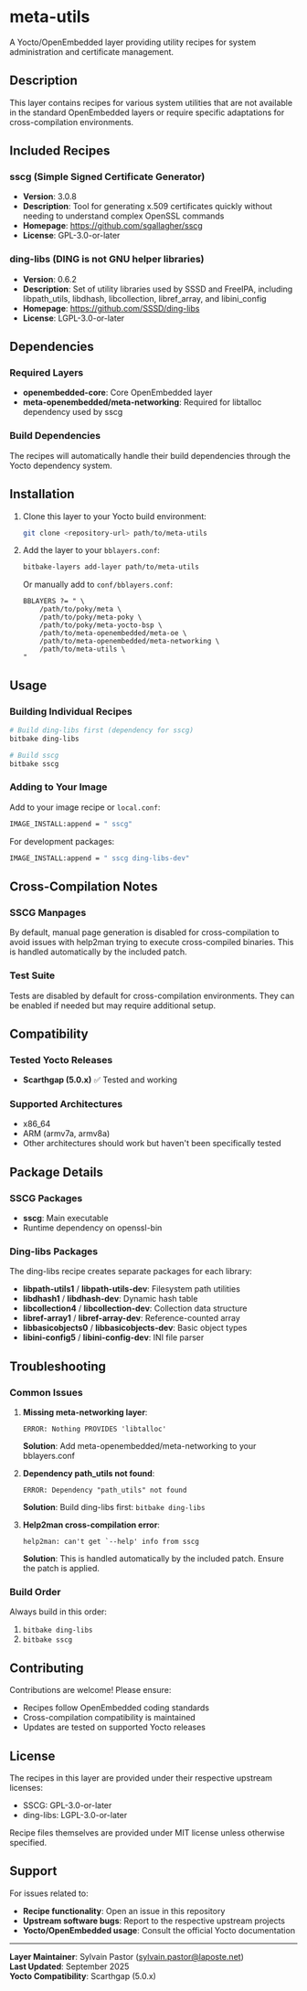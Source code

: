 # meta-utils

A Yocto/OpenEmbedded layer providing utility recipes for system administration and certificate management.

## Description

This layer contains recipes for various system utilities that are not available in the standard OpenEmbedded layers or require specific adaptations for cross-compilation environments.

## Included Recipes

### sscg (Simple Signed Certificate Generator)
- **Version**: 3.0.8
- **Description**: Tool for generating x.509 certificates quickly without needing to understand complex OpenSSL commands
- **Homepage**: https://github.com/sgallagher/sscg
- **License**: GPL-3.0-or-later

### ding-libs (DING is not GNU helper libraries)
- **Version**: 0.6.2
- **Description**: Set of utility libraries used by SSSD and FreeIPA, including libpath_utils, libdhash, libcollection, libref_array, and libini_config
- **Homepage**: https://github.com/SSSD/ding-libs
- **License**: LGPL-3.0-or-later

## Dependencies

### Required Layers
- **openembedded-core**: Core OpenEmbedded layer
- **meta-openembedded/meta-networking**: Required for libtalloc dependency used by sscg

### Build Dependencies
The recipes will automatically handle their build dependencies through the Yocto dependency system.

## Installation

1. Clone this layer to your Yocto build environment:
   ```bash
   git clone <repository-url> path/to/meta-utils
   ```

2. Add the layer to your `bblayers.conf`:
   ```bash
   bitbake-layers add-layer path/to/meta-utils
   ```

   Or manually add to `conf/bblayers.conf`:
   ```
   BBLAYERS ?= " \
       /path/to/poky/meta \
       /path/to/poky/meta-poky \
       /path/to/poky/meta-yocto-bsp \
       /path/to/meta-openembedded/meta-oe \
       /path/to/meta-openembedded/meta-networking \
       /path/to/meta-utils \
   "
   ```

## Usage

### Building Individual Recipes

```bash
# Build ding-libs first (dependency for sscg)
bitbake ding-libs

# Build sscg
bitbake sscg
```

### Adding to Your Image

Add to your image recipe or `local.conf`:

```bash
IMAGE_INSTALL:append = " sscg"
```

For development packages:
```bash
IMAGE_INSTALL:append = " sscg ding-libs-dev"
```

## Cross-Compilation Notes

### SSCG Manpages
By default, manual page generation is disabled for cross-compilation to avoid issues with help2man trying to execute cross-compiled binaries. This is handled automatically by the included patch.

### Test Suite
Tests are disabled by default for cross-compilation environments. They can be enabled if needed but may require additional setup.

## Compatibility

### Tested Yocto Releases
- **Scarthgap (5.0.x)** ✅ Tested and working

### Supported Architectures
- x86_64
- ARM (armv7a, armv8a)
- Other architectures should work but haven't been specifically tested

## Package Details

### SSCG Packages
- **sscg**: Main executable
- Runtime dependency on openssl-bin

### Ding-libs Packages
The ding-libs recipe creates separate packages for each library:
- **libpath-utils1** / **libpath-utils-dev**: Filesystem path utilities
- **libdhash1** / **libdhash-dev**: Dynamic hash table
- **libcollection4** / **libcollection-dev**: Collection data structure
- **libref-array1** / **libref-array-dev**: Reference-counted array
- **libbasicobjects0** / **libbasicobjects-dev**: Basic object types
- **libini-config5** / **libini-config-dev**: INI file parser

## Troubleshooting

### Common Issues

1. **Missing meta-networking layer**:
   ```
   ERROR: Nothing PROVIDES 'libtalloc'
   ```
   **Solution**: Add meta-openembedded/meta-networking to your bblayers.conf

2. **Dependency path_utils not found**:
   ```
   ERROR: Dependency "path_utils" not found
   ```
   **Solution**: Build ding-libs first: `bitbake ding-libs`

3. **Help2man cross-compilation error**:
   ```
   help2man: can't get `--help' info from sscg
   ```
   **Solution**: This is handled automatically by the included patch. Ensure the patch is applied.

### Build Order
Always build in this order:
1. `bitbake ding-libs`
2. `bitbake sscg`

## Contributing

Contributions are welcome! Please ensure:
- Recipes follow OpenEmbedded coding standards
- Cross-compilation compatibility is maintained
- Updates are tested on supported Yocto releases

## License

The recipes in this layer are provided under their respective upstream licenses:
- SSCG: GPL-3.0-or-later
- ding-libs: LGPL-3.0-or-later

Recipe files themselves are provided under MIT license unless otherwise specified.

## Support

For issues related to:
- **Recipe functionality**: Open an issue in this repository
- **Upstream software bugs**: Report to the respective upstream projects
- **Yocto/OpenEmbedded usage**: Consult the official Yocto documentation

---

**Layer Maintainer**: Sylvain Pastor (sylvain.pastor@laposte.net)  
**Last Updated**: September 2025  
**Yocto Compatibility**: Scarthgap (5.0.x)